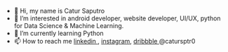 - 👋 Hi, my name is Catur Saputro
- 👀 I’m interested in android developer, website developer, UI/UX, python for Data Science & Machine Learning.
- 🌱 I’m currently learning Python
- 📫 How to reach me <a href="https://www.linkedin.com/in/catursptr0/"> linkedin </a>, <a href="https://www.instagram.com/catursptr0/"> instagram</a>, <a href="https://dribbble.com/catursptr0"> dribbble </a>  @catursptr0

<!---
lolimilkita/lolimilkita is a ✨ special ✨ repository because its `README.md` (this file) appears on your GitHub profile.
You can click the Preview link to take a look at your changes.
--->
